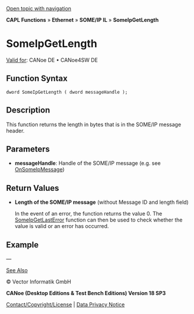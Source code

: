 [Open topic with navigation](../../../../../../CANoeDEFamily.htm#Topics/CAPLFunctions/IP/SOMEIPIL/Functions/CAPLfunctionSomeIpGetLength.md)

**CAPL Functions** » **Ethernet** » **SOME/IP IL** » **SomeIpGetLength**

# SomeIpGetLength

[Valid for](../../../../Shared/FeatureAvailability.md): CANoe DE • CANoe4SW DE

## Function Syntax

```plaintext
dword SomeIpGetLength ( dword messageHandle );
```

## Description

This function returns the length in bytes that is in the SOME/IP message header.

## Parameters

- **messageHandle**: Handle of the SOME/IP message (e.g. see [OnSomeIpMessage](CAPLfunctionOnSomeIpMessage.md))

## Return Values

- **Length of the SOME/IP message** (without Message ID and length field)

  In the event of an error, the function returns the value 0. The [SomeIpGetLastError](CAPLfunctionSomeIpGetLastError.md) function can then be used to check whether the value is valid or an error has occurred.

## Example

—

[See Also](javascript:void(0);)

© Vector Informatik GmbH

**CANoe (Desktop Editions & Test Bench Editions) Version 18 SP3**

[Contact/Copyright/License](../../../../Shared/ContactCopyrightLicense.md) | [Data Privacy Notice](https://www.vector.com/int/en/company/get-info/privacy-policy/)
